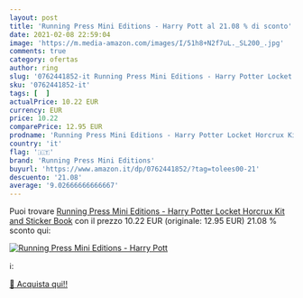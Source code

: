 ```yaml
---
layout: post
title: 'Running Press Mini Editions - Harry Pott al 21.08 % di sconto'
date: 2021-02-08 22:59:04
image: 'https://m.media-amazon.com/images/I/51h8+N2f7uL._SL200_.jpg'
comments: true
category: ofertas
author: ring
slug: '0762441852-it Running Press Mini Editions - Harry Potter Locket Horcrux...'
sku: '0762441852-it'
tags: [  ]
actualPrice: 10.22 EUR
currency: EUR
price: 10.22
comparePrice: 12.95 EUR
prodname: 'Running Press Mini Editions - Harry Potter Locket Horcrux Kit and Sticker Book'
country: 'it'
flag: '🇮🇹'
brand: 'Running Press Mini Editions'
buyurl: 'https://www.amazon.it/dp/0762441852/?tag=tolees00-21'
descuento: '21.08'
average: '9.02666666666667'
---
```


Puoi trovare [Running Press Mini Editions - Harry Potter Locket Horcrux Kit and Sticker Book](https://www.amazon.it/dp/0762441852/?tag=tolees00-21) con il prezzo 10.22 EUR (originale: 12.95 EUR) 21.08 % sconto qui:

[![Running Press Mini Editions - Harry Pott](https://m.media-amazon.com/images/I/51h8+N2f7uL._SL200_.jpg)](https://www.amazon.it/dp/0762441852/?tag=tolees00-21)

ℹ️:


[🛒 Acquista qui!!](https://www.amazon.it/dp/0762441852/?tag=tolees00-21)
